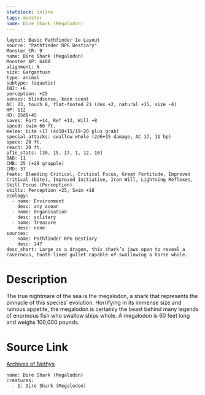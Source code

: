 ```yaml
---
statblock: inline
tags: monster
name: Dire Shark (Megalodon)
---
```

```statblock
layout: Basic Pathfinder 1e Layout
source: "Pathfinder RPG Bestiary"
Monster_CR: 9
name: Dire Shark (Megalodon)
Monster_XP: 6400
alignment: N
size: Gargantuan
type: animal
subtype: (aquatic)
INI: +6
perception: +25
senses: blindsense, keen scent
AC: 23, touch 8, flat-footed 21 (dex +2, natural +15, size -4)
HP: 112
HD: 15d8+45
saves: Fort +14, Ref +13, Will +8
speed: swim 60 ft.
melee: bite +17 (4d10+15/19-20 plus grab)
special_attacks: swallow whole (2d6+15 damage, AC 17, 11 hp)
space: 20 ft.
reach: 20 ft.
pf1e_stats: [30, 15, 17, 1, 12, 10]
BAB: 11
CMB: 25 (+29 grapple)
CMD: 37
feats: Bleeding Critical, Critical Focus, Great Fortitude, Improved Critical (bite), Improved Initiative, Iron Will, Lightning Reflexes, Skill Focus (Perception)
skills: Perception +25, Swim +18
ecology:
  - name: Environment
    desc: any ocean
  - name: Organisation
    desc: solitary
  - name: Treasure
    desc: none
sources:
  - name: Pathfinder RPG Bestiary
    desc: 247
desc_short: Large as a dragon, this shark’s jaws open to reveal a cavernous, tooth-lined gullet capable of swallowing a horse whole.
```
# Description
The true nightmare of the sea is the megalodon, a shark that represents the pinnacle of this species’ evolution. Horrifying in its immense size and ruinous appetite, the megalodon is certainly the beast behind many legends of enormous fish who swallow ships whole. A megalodon is 60 feet long and weighs 100,000 pounds.
# Source Link
[Archives of Nethys](https://aonprd.com/MonsterDisplay.aspx?ItemName=Dire%20Shark%20(Megalodon))
```encounter-table
name: Dire Shark (Megalodon)
creatures:
  - 1: Dire Shark (Megalodon)
```
